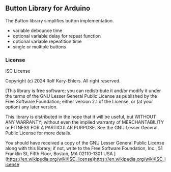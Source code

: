 ## Button Library for Arduino 

The Button library simplifies button implementation.
- variable debounce time
- optional variable delay for repeat function
- optional variable repeatition time
- single or multiple buttons

### License 

ISC License

Copyright (c) 2024 Rolf Kary-Ehlers. All right reserved.

[This library is free software; you can redistribute it and/or
modify it under the terms of the GNU Lesser General Public
License as published by the Free Software Foundation; either
version 2.1 of the License, or (at your option) any later version.

This library is distributed in the hope that it will be useful,
but WITHOUT ANY WARRANTY; without even the implied warranty of
MERCHANTABILITY or FITNESS FOR A PARTICULAR PURPOSE. See the GNU
Lesser General Public License for more details.

You should have received a copy of the GNU Lesser General Public
License along with this library; if not, write to the Free Software
Foundation, Inc., 51 Franklin St, Fifth Floor, Boston, MA 02110-1301 USA
](https://en.wikipedia.org/wiki/ISC_license)https://en.wikipedia.org/wiki/ISC_license
